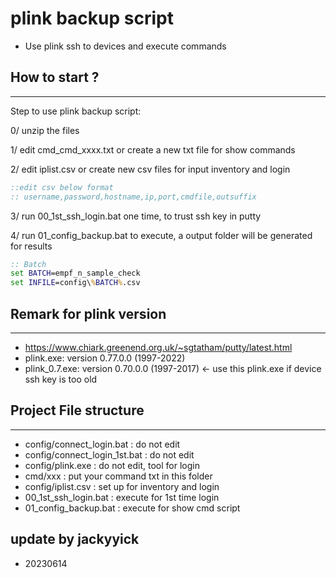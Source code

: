 # plink backup script

- Use plink ssh to devices and execute commands

## How to start ?

---

Step to use plink backup script:

0/ unzip the files

1/ edit cmd_cmd_xxxx.txt or create a new txt file for show commands

2/ edit iplist.csv or create new csv files for input inventory and login

```bat
::edit csv below format
:: username,password,hostname,ip,port,cmdfile,outsuffix
```

3/ run 00_1st_ssh_login.bat one time, to trust ssh key in putty

4/ run 01_config_backup.bat to execute, a output folder will be generated for results

```bat
:: Batch
set BATCH=empf_n_sample_check
set INFILE=config\%BATCH%.csv
```

## Remark for plink version

---

- https://www.chiark.greenend.org.uk/~sgtatham/putty/latest.html
- plink.exe: version 0.77.0.0 (1997-2022)
- plink_0.7.exe: version 0.70.0.0 (1997-2017) <- use this plink.exe if device ssh key is too old

## Project File structure

---

- config/connect_login.bat : do not edit
- config/connect_login_1st.bat : do not edit
- config/plink.exe : do not edit, tool for login
- cmd/xxx : put your command txt in this folder
- config/iplist.csv : set up for inventory and login
- 00_1st_ssh_login.bat : execute for 1st time login
- 01_config_backup.bat : execute for show cmd script

## update by jackyyick

- 20230614
